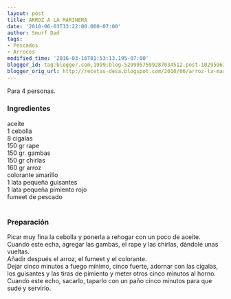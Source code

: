```yaml
---
layout: post
title: ARROZ A LA MARINERA
date: '2010-06-03T13:22:00.000-07:00'
author: Smurf Dad
tags:
- Pescados
- Arroces
modified_time: '2016-03-16T01:53:13.195-07:00'
blogger_id: tag:blogger.com,1999:blog-5299957599287034512.post-1029596305347627984
blogger_orig_url: http://recetas-desa.blogspot.com/2010/06/arroz-la-marinera.html
---
```


Para 4 personas.<br /><h3>Ingredientes</h3>aceite<br />1 cebolla<br />8 cigalas<br />150 gr rape<br />150 gr. gambas<br />150 gr chirlas<br />160 gr arroz<br />colorante amarillo<br />1 lata pequeña guisantes<br />1 lata pequeña pimiento rojo<br />fumeet de pescado<br /><br /><h3>Preparación</h3>Picar muy fina la cebolla y ponerla a rehogar con un poco de aceite.<br />Cuando este echa, agregar las gambas, el rape y las chirlas, dándole unas vueltas.<br />Añadir después el arroz, el fumeet y el colorante.<br />Dejar cinco minutos a fuego mínimo, cinco fuerte, adornar con las cigalas, los guisantes y las tiras de pimiento y meter otros cinco minutos al horno.<br />Cuando este echo, sacarlo, taparlo con un paño cinco minutos para que sude y servirlo.